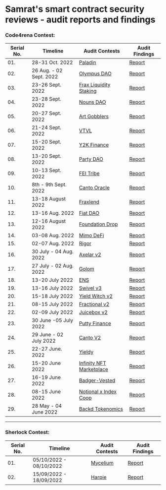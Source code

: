 # Samrat's smart contract security reviews - audit reports and findings

### Code4rena Contest:
| Serial No. | Timeline | Audit Contests | Audit Findings |
|-|-|-|-|
| 01. | 28-31 Oct. 2022 | [Paladin](https://code4rena.com/contests/2022-10-paladin-warden-pledges-contest) | [Report]()|
| 02. | 26 Aug. - 02 Sept. 2022 | [Olympus DAO](https://code4rena.com/contests/2022-08-olympus-dao-contest) | [Report]()|
| 03. | 23-26 Sept. 2022 | [Frax Liquidity Staking](https://code4rena.com/contests/2022-09-frax-ether-liquid-staking-contest) | [Report]()|
| 04. | 23-28 Sept. 2022 | [Nouns DAO](https://code4rena.com/contests/2022-08-nouns-dao-contest) | [Report]()|
| 05. | 20-27 Sept. 2022 | [Art Gobblers](https://code4rena.com/contests/2022-09-art-gobblers-contest) | [Report]()|
| 06. | 21-24 Sept. 2022 | [VTVL](https://code4rena.com/contests/2022-09-vtvl-contest) | [Report]()|
| 07. | 15-20 Sept. 2022 | [Y2K Finance](https://code4rena.com/contests/2022-09-y2k-finance-contest) | [Report]()|
| 08. | 13-20 Sept. 2022 | [Party DAO](https://code4rena.com/contests/2022-09-partydao-contest/) | [Report]()|
| 09. | 10-13 Sept. 2022 | [FEI Tribe](https://code4rena.com/contests/2022-09-fei-and-tribe-redemption-contest) | [Report]()|
| 10. | 8th - 9th Sept. 2022 | [Canto Oracle](https://code4rena.com/contests/2022-09-canto-dex-oracle-contest) | [Report]()|
| 11. | 13-18 August 2022 | [Fraxlend](https://code4rena.com/contests/2022-08-fraxlend-frax-finance-contest) | [Report]()|
| 12. | 13-16 Aug. 2022 | [Fiat DAO](https://code4rena.com/contests/2022-08-fiat-dao-vefdt-contest) | [Report]()|
| 13. | 12-16 August 2022 | [Foundation Drop](https://code4rena.com/contests/2022-08-foundation-drop-contest) | [Report]()|
| 14. | 03-08 Aug. 2022 | [Mimo DeFi](https://code4rena.com/contests/2022-08-mimo-august-2022-contest) | [Report]()|
| 15. | 02-07 Aug. 2022 | [Rigor](https://code4rena.com/contests/2022-08-rigor-protocol-contest) | [Report]()|
| 16. | 30 July - 04 Aug. 2022 | [Axelar v2 ](https://code4rena.com/contests/2022-07-axelar-network-v2-contest) | [Report]()|
| 17. | 27 July - 02 Aug. 2022 | [Golom](https://code4rena.com/contests/2022-07-golom-contest) | [Report]() |
| 18. | 13-20 July 2022 | [ENS](https://code4rena.com/contests/2022-07-ens-contest) | [Report]()|
| 19. | 13-16 July 2022 | [Swivel v3](https://code4rena.com/contests/2022-07-swivel-v3-contest) | [Report]()|
| 20. | 15-18 July 2022 | [Yield Witch v2](https://code4rena.com/contests/2022-07-yield-witch-v2-contest) | [Report]()|
| 21. | 08-15 July 2022 | [Fractional v2](https://code4rena.com/contests/2022-07-fractional-v2-contest) | [Report]()|
| 22. | 02-09 July 2022 | [Juicebox v2](https://code4rena.com/contests/2022-07-juicebox-v2-contest) | [Report]()|
| 23. | 30 June -05 July 2022 | [Putty Finance](https://code4rena.com/contests/2022-06-putty-contest) | [Report]()|
| 24. | 29 June - 02 July 2022 | [Canto V2](https://code4rena.com/contests/2022-06-canto-v2-contest) | [Report]()|
| 25. | 22-27 June. 2022 | [Yieldy](https://code4rena.com/contests/2022-06-yieldy-contest) | [Report]()|
| 26. | 15-20 June 2022 | [Infinity NFT Marketplace](https://code4rena.com/contests/2022-06-infinity-nft-marketplace-contest) | [Report]()|
| 27. | 16-19 June 2022 | [Badger-Vested](https://code4rena.com/contests/2022-06-badger-vested-aura-contest) | [Report]()|
| 28. | 08-15 June 2022 | [Notional x Index Coop](https://code4rena.com/contests/2022-06-notional-x-index-coop) | [Report]()|
| 29. | 28 May - 04 June 2022 | [Backd Tokenomics](https://code4rena.com/contests/2022-05-backd-tokenomics-contest) | [Report]()|


---

### Sherlock Contest:
| Serial No. | Timeline | Audit Contests | Audit Findings |
|-|-|-|-|
| 01.| 05/10/2022 - 08/10/2022 | [Mycelium](https://app.sherlock.xyz/audits/contests/7) | [Report](/Sherlock/Mycelium.md)|
| 02.| 15/09/2022 - 18/09/2022 | [Harpie](https://app.sherlock.xyz/audits/contests/3) | [Report](/Sherlock/Harpie.md)|
